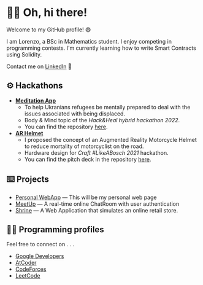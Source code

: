 # 👋🏼 Oh, hi there!

  Welcome to my GitHub profile! 😄
  
  I am Lorenzo, a BSc in Mathematics student. I enjoy competing in programming contests. I'm currently learning how to write Smart Contracts using Solidity.
  
  Contact me on [LinkedIn](https://www.linkedin.com/in/lorenfiorini/)  💼


## ⚙️ Hackathons
  - [**Meditation App**](https://lorenfiorini.github.io/meditation_app/)
    - To help Ukranians refugees be mentally prepared to deal with the issues associated with being displaced. 
    - Body & Mind topic of the *Hack&Heal hybrid hackathon 2022*. 
    - You can find the repository [here](https://github.com/LorenFiorini/meditation_app).
  - [**AR Helmet**](https://lorenfiorini.github.io/LikeABosch-WebApp/#/)  
    - I proposed the concept of an Augmented Reality Motorcycle Helmet to reduce mortality of motorcyclist on the road. 
    - Hardware design for *Craft #LikeABosch 2021* hackathon. 
    - You can find the pitch deck in the repository [here](https://github.com/LorenFiorini/Craft-LikeABosch). 

## ⌨️ Projects
  - [Personal WebApp](https://lorenfiorini.github.io/#/) — This will be my personal web page 
  - [MeetUp](https://fir-amazing-web-codelab.firebaseapp.com/) — A real-time online ChatRoom with user authentication
  - [Shrine](https://lorenfiorini.github.io/Shrine-WebApp/) — A Web Application that simulates an online retail store.

## 👨‍💻 Programming profiles

  Feel free to connect on . . .
  - [Google Developers](https://g.dev/LorenFiorini)
  - [AtCoder](https://atcoder.jp/users/LorenFiorini)
  - [CodeForces](https://codeforces.com/profile/LorenFiorini)
  - [LeetCode](https://leetcode.com/lorenfiorini/)
  

<!---
[![Top Langs](https://github-readme-stats.vercel.app/api/top-langs/LorenFiorinianuraghazra&layout=compact)](https://github.com/anuraghazra/github-readme-stats)

LorenFiorini/LorenFiorini is a ✨ special ✨ repository because its `README.md` (this file) appears on your GitHub profile.
You can click the Preview link to take a look at your changes.
--->
